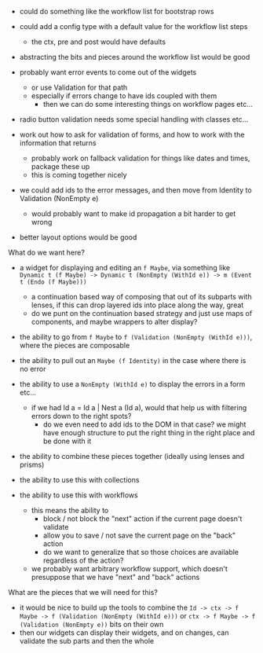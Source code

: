 


- could do something like the workflow list for bootstrap rows
- could add a config type with a default value for the workflow list steps
  - the ctx, pre and post would have defaults
- abstracting the bits and pieces around the workflow list would be good

- probably want error events to come out of the widgets
  - or use Validation for that path
  - especially if errors change to have ids coupled with them
    - then we can do some interesting things on workflow pages etc...

- radio button validation needs some special handling with classes etc...

- work out how to ask for validation of forms, and how to work with the information that returns
  - probably work on fallback validation for things like dates and times, package these up
  - this is coming together nicely

- we could add ids to the error messages, and then move from Identity to Validation (NonEmpty e)
  - would probably want to make id propagation a bit harder to get wrong

- better layout options would be good







What do we want here?

- a widget for displaying and editing an `f Maybe`, via something like `Dynamic t (f Maybe) -> Dynamic t (NonEmpty (WithId e)) -> m (Event t (Endo (f Maybe)))`
  - a continuation based way of composing that out of its subparts with lenses, if this can drop layered ids into place along the way, great
  - do we punt on the continuation based strategy and just use maps of components, and maybe wrappers to alter display?

- the ability to go from `f Maybe` to `f (Validation (NonEmpty (WithId e)))`, where the pieces are composable
- the ability to pull out an `Maybe (f Identity)` in the case where there is no error
- the ability to use a `NonEmpty (WithId e)` to display the errors in a form etc...
  - if we had Id a = Id a | Nest a (Id a), would that help us with filtering errors down to the right spots?
    - do we even need to add ids to the DOM in that case?  we might have enough structure to put the right thing in the right place and be done with it

- the ability to combine these pieces together (ideally using lenses and prisms)
- the ability to use this with collections
- the ability to use this with workflows
  - this means the ability to 
    - block / not block the "next" action if the current page doesn't validate 
    - allow you to save / not save the current page on the "back" action
    - do we want to generalize that so those choices are available regardless of the action?
  - we probably want arbitrary workflow support, which doesn't presuppose that we have "next" and "back" actions

What are the pieces that we will need for this?

- it would be nice to build up the tools to combine the `Id -> ctx -> f Maybe -> f (Validation (NonEmpty (WithId e)))` or `ctx -> f Maybe -> f (Validation (NonEmpty e))` bits on their own
- then our widgets can display their widgets, and on changes, can validate the sub parts and then the whole

